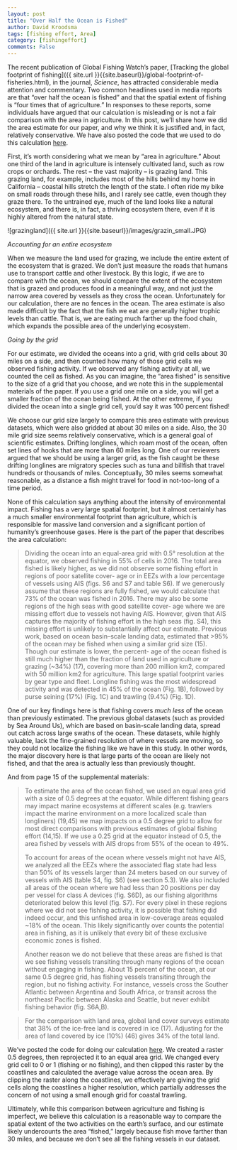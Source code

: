 ```yaml
---
layout: post
title: "Over Half the Ocean is Fished"
author: David Kroodsma
tags: [fishing effort, Area]
category: [fishingeffort]
comments: False
---
```

<style>
table {
  padding: 0; }
  table tr {
    border-top: 1px solid #cccccc;
    background-color: white;
    margin: 0;
    padding: 0; }
    table tr:nth-child(2n) {
      background-color: #f8f8f8; }
    table tr th {
      font-weight: bold;
      border: 1px solid #cccccc;
      text-align: left;
      margin: 0;
      padding: 6px 13px; }
    table tr td {
      border: 1px solid #cccccc;
      text-align: left;
      margin: 0;
      padding: 6px 13px; }
    table tr th :first-child, table tr td :first-child {
      margin-top: 0; }
    table tr th :last-child, table tr td :last-child {
      margin-bottom: 0; }
</style>


The recent publication of Global Fishing Watch’s paper, [Tracking the global footprint of fishing]({{ site.url }}{{site.baseurl}}/global-footprint-of-fisheries.html), in the journal, _Science_, has attracted considerable media attention and commentary. Two common headlines used in media reports are that “over half the ocean is fished” and that the spatial extent of fishing is “four times that of agriculture.” In responses to these reports, some individuals have argued that our calculation is misleading or is not a fair comparison with the area in agriculture. In this post, we’ll share how we did the area estimate for our paper, and why we think it is justified and, in fact, relatively conservative. We have also posted the code that we used to do this calculation [here](https://github.com/GlobalFishingWatch/global-footprint-of-fisheries/blob/master/Supplemental_Materials/S6%20Area%20of%20the%20Ocean%20that%20is%20Fished/calculating_area_fished.md). 

First, it’s worth considering what we mean by “area in agriculture.” About one third of the land in agriculture is intensely cultivated land, such as row crops or orchards. The rest – the vast majority – is grazing land. This grazing land, for example, includes most of the hills behind my home in California – coastal hills stretch the length of the state. I often ride my bike on small roads through these hills, and I rarely see cattle, even though they graze there. To the untrained eye, much of the land looks like a natural ecosystem, and there is, in fact, a thriving ecosystem there, even if it is highly altered from the natural state. 

![grazingland]({{ site.url }}{{site.baseurl}}/images/grazin_small.JPG)

*Accounting for an entire ecosystem*

When we measure the land used for grazing, we include the entire extent of the ecosystem that is grazed. We don’t just measure the roads that humans use to transport cattle and other livestock. By this logic, if we are to compare with the ocean, we should compare the extent of the ecosystem that is grazed and produces food in a meaningful way, and not just the narrow area covered by vessels as they cross the ocean. Unfortunately for our calculation, there are no fences in the ocean. The area estimate is also made difficult by the fact that the fish we eat are generally higher trophic levels than cattle. That is, we are eating much farther up the food chain, which expands the possible area of the underlying ecosystem. 

*Going by the grid*

For our estimate, we divided the oceans into a grid, with grid cells about 30 miles on a side, and then counted how many of those grid cells we observed fishing activity. If we observed any fishing activity at all, we counted the cell as fished. As you can imagine, the “area fished” is sensitive to the size of a grid that you choose, and we note this in the supplemental materials of the paper. If you use a grid one mile on a side, you will get a smaller fraction of the ocean being fished. At the other extreme, if you divided the ocean into a single grid cell, you’d say it was 100 percent fished! 

We choose our grid size largely to compare this area estimate with previous datasets, which were also gridded at about 30 miles on a side. Also, the 30 mile grid size seems relatively conservative, which is a general goal of scientific estimates. Drifting longlines, which roam most of the ocean, often set lines of hooks that are more than 60 miles long. One of our reviewers argued that we should be using a larger grid, as the fish caught be these drifting longlines are migratory species such as tuna and billfish that travel hundreds or thousands of miles. Conceptually, 30 miles seems somewhat reasonable, as a distance a fish might travel for food in not-too-long of a time period. 

None of this calculation says anything about the intensity of environmental impact. Fishing has a very large spatial footprint, but it almost certainly has a much smaller environmental footprint than agriculture, which is responsible for massive land conversion and a significant portion of humanity’s greenhouse gases. Here is the part of the paper that describes the area calculation: 


> Dividing the ocean into an equal-area grid with 0.5° resolution at the equator, we observed fishing in 55% of cells in 2016. The total area fished is likely higher, as we did not observe some fishing effort in regions of poor satellite cover- age or in EEZs with a low percentage of vessels using AIS (figs. S6 and S7 and table S6). If we generously assume that these regions are fully fished, we would calculate that 73% of the ocean was fished in 2016. There may also be some regions of the high seas with good satellite cover- age where we are missing effort due to vessels not having AIS. However, given that AIS captures the majority of fishing effort in the high seas (fig. S4), this missing effort is unlikely to substantially affect our estimate. Previous work, based on ocean basin–scale landing data, estimated that >95% of the ocean may be fished when using a similar grid size (15). Though our estimate is lower, the percent- age of the ocean fished is still much higher than the fraction of land used in agriculture or grazing (~34%) (17), covering more than 200 million km2, compared with 50 million km2 for agriculture.
> This large spatial footprint varies by gear type and fleet. Longline fishing was the most widespread activity and was detected in 45% of the ocean (Fig. 1B), followed by purse seining (17%) (Fig. 1C) and trawling (9.4%) (Fig. 1D).


One of our key findings here is that fishing covers *much less* of the ocean than previously estimated. The previous global datasets (such as provided by Sea Around Us), which are based on basin-scale landing data, spread out catch across large swaths of the ocean. These datasets, while highly valuable, lack the fine-grained resolution of where vessels are moving, so they could not localize the fishing like we have in this study. In other words, the major discovery here is that large parts of the ocean are likely not fished, and that the area is actually less than previously thought. 


And from page 15 of the supplemental materials:


> To estimate the area of the ocean fished, we used an equal area grid with a size of 0.5 degrees at the equator. While different fishing gears may impact marine ecosystems at different scales (e.g. trawlers impact the marine environment on a more localized scale than longliners) (19,45) we map impacts on a 0.5 degree grid to allow for most direct comparisons with previous estimates of global fishing effort (14,15). If we use a 0.25 grid at the equator instead of 0.5, the area fished by vessels with AIS drops from 55% of the ocean to 49%.
>
> To account for areas of the ocean where vessels might not have AIS, we analyzed all the EEZs where the associated flag state had less than 50% of its vessels larger than 24 meters based on our survey of vessels with AIS (table S4, fig. S6) (see section 5.3). We also included all areas of the ocean where we had less than 20 positions per day per vessel for class A devices (fig. S6D), as our fishing algorithms deteriorated below this level (fig. S7). For every pixel in these regions where we did not see fishing activity, it is possible that fishing did indeed occur, and this unfished area in low-coverage areas equaled ~18% of the ocean. This likely significantly over counts the potential area in fishing, as it is unlikely that every bit of these exclusive economic zones is fished.
>
> Another reason we do not believe that these areas are fished is that we see fishing vessels transiting through many regions of the ocean without engaging in fishing. About 15 percent of the ocean, at our same 0.5 degree grid, has fishing vessels transiting through the region, but no fishing activity. For instance, vessels cross the Souther Atlantic between Argentina and South Africa, or transit across the northeast Pacific between Alaska and Seattle, but never exhibit fishing behavior (fig. S6A,B).

> For the comparison with land area, global land cover surveys estimate that 38% of the ice-free land is covered in ice (17). Adjusting for the area of land covered by ice (10%) (46) gives 34% of the total land.

We’ve posted the code for doing our calculation [here](https://github.com/GlobalFishingWatch/global-footprint-of-fisheries/blob/master/Supplemental_Materials/S6%20Area%20of%20the%20Ocean%20that%20is%20Fished/calculating_area_fished.md). We created a raster 0.5 degrees, then reprojected it to an equal area grid. We changed every grid cell to 0 or 1 (fishing or no fishing), and then clipped this raster by the coastlines and calculated the average value across the ocean area. By clipping the raster along the coastlines, we effectively are giving the grid cells along the coastlines a higher resolution, which partially addresses the concern of not using a small enough grid for coastal trawling.

Ultimately, while this comparison between agriculture and fishing is imperfect, we believe this calculation is a reasonable way to compare the spatial extent of the two activities on the earth’s surface, and our estimate likely undercounts the area “fished,” largely because fish move farther than 30 miles, and because we don’t see all the fishing vessels in our dataset. 



